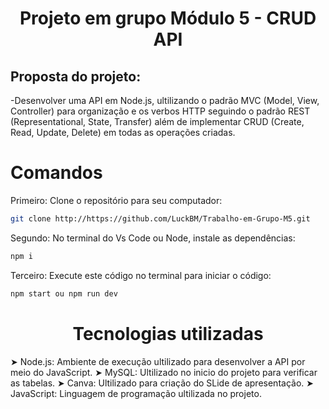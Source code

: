 
<h1 align="center"> Projeto em grupo Módulo 5 - CRUD API  </h1>


<h2> Proposta do projeto:</h2>
-Desenvolver uma API em Node.js, ultilizando o padrão MVC (Model, View,  Controller) para organização e os verbos HTTP seguindo o padrão REST (Representational, State, Transfer)  além de implementar CRUD (Create, Read, Update, Delete)  em todas as operações criadas.

<h1> Comandos </h1>

Primeiro: Clone o repositório para seu computador:

```sh
git clone http://https://github.com/LuckBM/Trabalho-em-Grupo-M5.git
```
Segundo: No terminal do Vs Code ou Node, instale as dependências:

```sh
npm i
```
Terceiro: Execute este código no terminal para iniciar o código:

```sh
npm start ou npm run dev
```



<h1 align="center">  Tecnologias utilizadas </h1>

➤ Node.js: Ambiente de execução ultilizado para desenvolver a API por meio do JavaScript.
➤ MySQL: Ultilizado no inicio do projeto para verificar as tabelas.
➤ Canva: Ultilizado para criação do SLide de apresentação.
➤ JavaScript: Linguagem de programação ultilizada no projeto.
